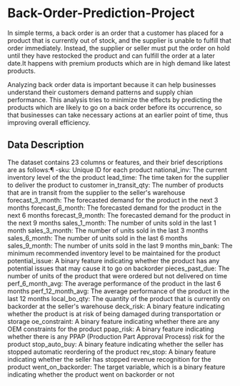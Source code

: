 # Back-Order-Prediction-Project

In simple terms, a back order is an order that a customer has placed for a product that is currently out of stock, and the supplier is unable to fulfill that order immediately. Instead, the supplier or seller must put the order on hold until they have restocked the product and can fulfill the order at a later date.It happens with premium products which are in high demand like latest products.

Analyzing back order data is important because it can help businesses understand their customers demand patterns and supply chian performance. This analysis tries to minimize the effects by predicting the products which are likely to go on a back order before its occurrence, so that businesses can take necessary actions at an earlier point of time, thus improving overall efficiency.

## Data Description 
The dataset contains 23 columns or features, and their brief descriptions are as follows:¶
-sku: Unique ID for each product
national_inv: The current inventory level of the the product
lead_time: The time taken for the supplier to deliver the product to customer
in_transit_qty: The number of products that are in transit from the supplier to the seller's warehouse
forecast_3_month: The forecasted demand for the product in the next 3 months
forecast_6_month: The forecasted demand for the product in the next 6 months
forecast_9_month: The forecasted demand for the product in the next 9 months
sales_1_month: The number of units sold in the last 1 month
sales_3_month: The number of units sold in the last 3 months
sales_6_month: The number of units sold in the last 6 months
sales_9_month: The number of units sold in the last 9 months
min_bank: The minimum recommended inventory level to be maintained for the product
potential_issue: A binary feature indicating whether the product has any potential issues that may cause it to go on backorder
pieces_past_due: The number of units of the product that were ordered but not delivered on time
perf_6_month_avg: The average performance of the product in the last 6 months
perf_12_month_avg: The average performance of the product in the last 12 months
local_bo_qty: The quantity of the product that is currently on backorder at the seller's warehouse
deck_risk: A binary feature indicating whether the product is at risk of being damaged during transportation or storage
oe_constraint: A binary feature indicating whether there are any OEM constraints for the product
ppap_risk: A binary feature indicating whether there is any PPAP (Production Part Approval Process) risk for the product
stop_auto_buy: A binary feature indicating whether the seller has stopped automatic reordering of the product
rev_stop: A binary feature indicating whether the seller has stopped revenue recognition for the product
went_on_backorder: The target variable, which is a binary feature indicating whether the product went on backorder or not
